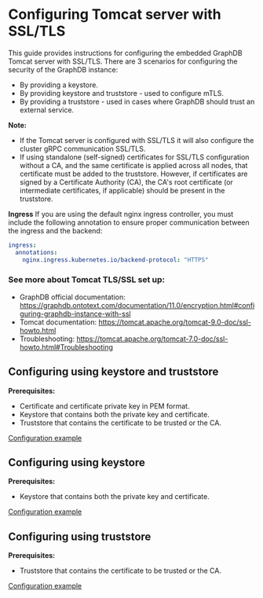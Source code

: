 # Configuring Tomcat server with SSL/TLS

This guide provides instructions for configuring the embedded GraphDB Tomcat server with SSL/TLS.
There are 3 scenarios for configuring the security of the GraphDB instance:
- By providing a keystore.
- By providing keystore and truststore - used to configure mTLS.
- By providing a truststore - used in cases where GraphDB should trust an external service.

**Note:**
- If the Tomcat server is configured with SSL/TLS it will also configure the cluster gRPC communication SSL/TLS.
- If using standalone (self-signed) certificates for SSL/TLS configuration without a CA, and
  the same certificate is applied across all nodes, that certificate must be added to the truststore.
  However, if certificates are signed by a Certificate Authority (CA), the CA's root certificate
  (or intermediate certificates, if applicable) should be present in the truststore.

**Ingress**
If you are using the default nginx ingress controller, you must include the following annotation to ensure proper
communication between the ingress and the backend:
```yaml
ingress:
  annotations:
    nginx.ingress.kubernetes.io/backend-protocol: "HTTPS"
```

### See more about Tomcat TLS/SSL set up:
- GraphDB official documentation: https://graphdb.ontotext.com/documentation/11.0/encryption.html#configuring-graphdb-instance-with-ssl
- Tomcat documentation: https://tomcat.apache.org/tomcat-9.0-doc/ssl-howto.html
- Troubleshooting: https://tomcat.apache.org/tomcat-7.0-doc/ssl-howto.html#Troubleshooting

## Configuring using keystore and truststore

**Prerequisites:**
* Certificate and certificate private key in PEM format.
* Keystore that contains both the private key and certificate.
* Truststore that contains the certificate to be trusted or the CA.

[Configuration example](keystoreAndTruststore.yaml)

## Configuring using keystore

**Prerequisites:**
* Keystore that contains both the private key and certificate.

[Configuration example](keystore.yaml)

## Configuring using truststore

**Prerequisites:**
* Truststore that contains the certificate to be trusted or the CA.

[Configuration example](truststore.yaml)
